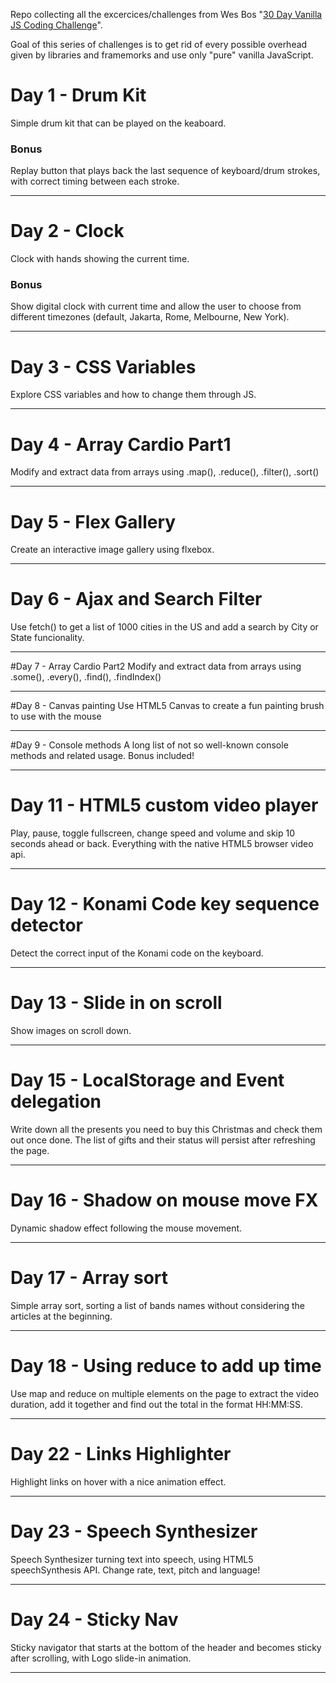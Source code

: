 Repo collecting all the excercices/challenges from Wes Bos "[30 Day Vanilla JS Coding Challenge](https://javascript30.com/)".

Goal of this series of challenges is to get rid of every possible overhead given by libraries and framemorks and use only "pure" vanilla JavaScript.


# Day 1 - Drum Kit
Simple drum kit that can be played on the keaboard.

### Bonus
Replay button that plays back the last sequence of keyboard/drum strokes, with correct timing between each stroke.

---

# Day 2 - Clock
Clock with hands showing the current time.

### Bonus
Show digital clock with current time and allow the user to choose from different timezones (default, Jakarta, Rome, Melbourne, New York).

---

# Day 3 - CSS Variables
Explore CSS variables and how to change them through JS.

---

# Day 4 - Array Cardio Part1
Modify and extract data from arrays using .map(), .reduce(), .filter(), .sort()

---

# Day 5 - Flex Gallery
Create an interactive image gallery using flxebox.

---

# Day 6 - Ajax and Search Filter
Use fetch() to get a list of 1000 cities in the US and add a search by City or State funcionality.

---

#Day 7 - Array Cardio Part2
Modify and extract data from arrays using .some(), .every(), .find(), .findIndex()

---

#Day 8 - Canvas painting
Use HTML5 Canvas to create a fun painting brush to use with the mouse

---

#Day 9 - Console methods
A long list of not so well-known console methods and related usage. Bonus included!

---

<!-- # Day 10 - Shift multiple selection
Allow multiple selection of checkboxes while holding the shift-key down.

--- -->

# Day 11 - HTML5 custom video player
Play, pause, toggle fullscreen, change speed and volume and skip 10 seconds ahead or back. Everything with the native HTML5 browser video api.

---

# Day 12 - Konami Code key sequence detector
Detect the correct input of the Konami code on the keyboard.

---

# Day 13 - Slide in on scroll
Show images on scroll down.

---

# Day 15 - LocalStorage and Event delegation
Write down all the presents you need to buy this Christmas and check them out once done.
The list of gifts and their status will persist after refreshing the page.

---

# Day 16 - Shadow on mouse move FX
Dynamic shadow effect following the mouse movement.

---

# Day 17 - Array sort
Simple array sort, sorting a list of bands names without considering the articles at the beginning.

---

# Day 18 - Using reduce to add up time
Use map and reduce on multiple elements on the page to extract the video duration, add it together and find out the total in the format HH:MM:SS.

---

# Day 22 - Links Highlighter
Highlight links on hover with a nice animation effect.

---

# Day 23 - Speech Synthesizer
Speech Synthesizer turning text into speech, using HTML5 speechSynthesis API. Change rate, text, pitch and language!

---

# Day 24 - Sticky Nav
Sticky navigator that starts at the bottom of the header and becomes sticky after scrolling, with Logo slide-in animation.

---
